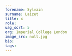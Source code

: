 ```yaml
---
forename: Sylvain
surname: Laizet
title: x
role:  
uag_sort: 5
org: Imperial College London
image_src: null.jpg
bio: 
tags: 
---
```

